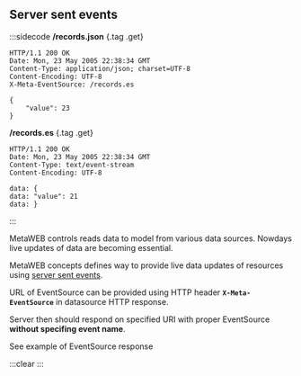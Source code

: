 ## Server sent events

:::sidecode
**/records.json** {.tag .get}

```
HTTP/1.1 200 OK
Date: Mon, 23 May 2005 22:38:34 GMT
Content-Type: application/json; charset=UTF-8
Content-Encoding: UTF-8
X-Meta-EventSource: /records.es

{
	"value": 23
}
```

**/records.es** {.tag .get}

```
HTTP/1.1 200 OK
Date: Mon, 23 May 2005 22:38:34 GMT
Content-Type: text/event-stream
Content-Encoding: UTF-8

data: {
data: "value": 21
data: }
```
:::

MetaWEB controls reads data to model from various data sources. Nowdays live updates of data are becoming essential.

MetaWEB concepts defines way to provide live data updates of resources using [server sent events](https://html.spec.whatwg.org/multipage/comms.html#server-sent-events).

URL of EventSource can be provided using HTTP header **`X-Meta-EventSource`** in datasource HTTP response.

Server then should respond on specified URI with proper EventSource **without specifing event name**.

See example of EventSource response

:::clear :::